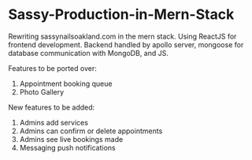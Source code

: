 # Sassy-Production-in-Mern-Stack
Rewriting sassynailsoakland.com in the mern stack. Using ReactJS for frontend development. Backend handled by apollo server, mongoose for database communication with MongoDB, and JS.


Features to be ported over:
  1. Appointment booking queue
  2. Photo Gallery
  
 
New features to be added:
  1. Admins add services
  2. Admins can confirm or delete appointments
  3. Admins see live bookings made
  4. Messaging push notifications 
